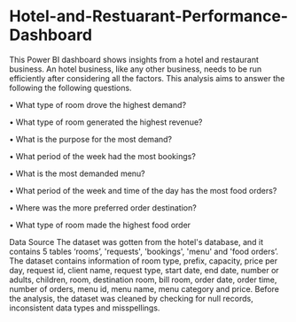 # Hotel-and-Restuarant-Performance-Dashboard
This Power BI dashboard shows insights from a hotel and restaurant business. An hotel business, like any other business, needs to be run efficiently after considering all the factors. This analysis aims to answer the following the following questions. 

•	What type of room drove the highest demand?

•	What type of room generated the highest revenue?

•	What is the purpose for the most demand?

•	What period of the week had the most bookings?

•	What is the most demanded menu?

•	What period of the week and time of the day has the most food orders?

•	Where was the more preferred order destination?

•	What type of room made the highest food order

Data Source
The dataset was gotten from the hotel's database, and it contains 5 tables ‘rooms’, 'requests', 'bookings', 'menu' and 'food orders’. The dataset contains information of room type, prefix, capacity, price per day, request id, client name, request type, start date, end date, number or adults, children, room, destination room, bill room, order date, order time, number of orders, menu id, menu name, menu category and price. Before the analysis, the dataset was cleaned by checking for null records, inconsistent data types and misspellings.


